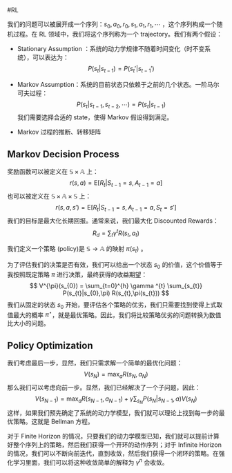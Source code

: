 #RL 

我们的问题可以被展开成一个序列：$s_{0}, a_{0}, r_{0}, s_{1}, a_{1}, r_{1},\cdots$ ，这个序列构成一个随机过程。在 RL 领域中，我们将这个序列称为一个 trajectory。我们有两个假设：
- Stationary Assumption ：系统的动力学规律不随着时间变化（时不变系统），可以表达为：
$$
P(s_{t}|s_{t-1}) = P(s_{t}' | s_{t-1}')
$$
- Markov Assumption：系统的目前状态只依赖于之前的几个状态。一阶马尔可夫过程：
$$
P(s_{t}|s_{t-1},s_{t-2},\cdots) = P(s_{t}|s_{t-1})
$$
我们需要选择合适的 state，使得 Markov 假设得到满足。

- Markov 过程的推断、转移矩阵

## Markov Decision Process 
奖励函数可以被定义在 $\mathbb{S}\times \mathbb{A}$ 上：
$$
r(s,a) = \mathrm{E} [R_{t}|S_{t-1} = s, A_{t-1} = a]
$$
也可以被定义在 $\mathbb{S}\times \mathbb{A}\times \mathbb{S}$ 上：
$$
r(s,a,s') = \mathrm{E}[R_{t}|S_{t-1} = s,A_{t-1} = a,S_{t} = s']
$$
我们的目标是最大化长期回报。通常来说，我们最大化 Discounted Rewards：
$$
R_{d}= \sum_{t}\gamma^{t} R(s_{t},a_{t})
$$

我们定义一个策略 (policy)是 $\mathbb{S} \rightarrow \mathbb{A}$ 的映射 $\pi(s_{t})$ 。

为了评估我们的决策是否有效，我们可以给出一个状态 $s_{0}$ 的价值，这个价值等于我按照既定策略 $\pi$ 进行决策，最终获得的收益期望：
$$
V^{\pi}(s_{0}) =  \sum_{t=0}^{h} \gamma ^{t}  \sum_{s_{t}}  P(s_{t}|s_{0},\pi) R(s_{t},\pi(s_{t}))
$$
我们从固定的状态 $s_{0}$ 开始，要评估各个策略的优劣，我们只需要找到使得上式取值最大的概率 $\pi^\star$，就是最优策略。因此，我们将比较策略优劣的问题转换为数值比大小的问题。

## Policy Optimization 
我们考虑最后一步，显然，我们只需求解一个简单的最优化问题：
$$
V(s_{N}) = \max_{a}   R(s_{N},a_{N})
$$
那么我们可以考虑向前一步。显然，我们已经解决了一个子问题，因此：
$$
V(s_{N-1}) = \max_{a} R(s_{N-1},a_{N-1}) + \gamma \sum_{s_{N}} P(s_{N}|s_{N-1},a) V(s_{N})
$$
这样，如果我们预先确定了系统的动力学模型，我们就可以理论上找到每一步的最优策略。这就是 Bellman 方程。

对于 Finite Horizon 的情况，只要我们的动力学模型已知，我们就可以提前计算好整个序列上的策略，然后我们获得一个开环的动作序列；对于 Infinite Horizon 的情况，我们可以不断向前迭代，直到收敛，然后我们获得一个闭环的策略。在强化学习里面，我们可以将这种收敛简单的解释为 $\gamma^{n}$ 会收敛。









